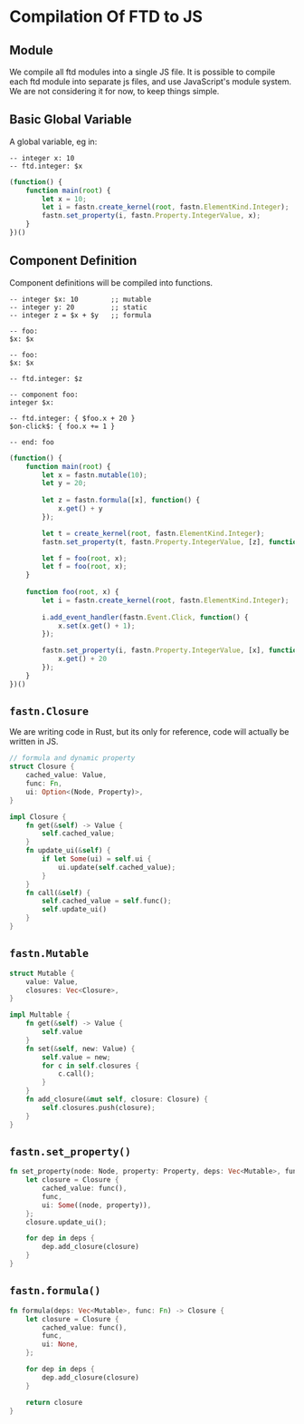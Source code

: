# Compilation Of FTD to JS

## Module

We compile all ftd modules into a single JS file. It is possible to compile each ftd module into separate js files, and
use JavaScript's module system. We are not considering it for now, to keep things simple.

## Basic Global Variable

A global variable, eg in:

```ftd
-- integer x: 10
-- ftd.integer: $x 
```

```js
(function() {
    function main(root) {
        let x = 10;
        let i = fastn.create_kernel(root, fastn.ElementKind.Integer);
        fastn.set_property(i, fastn.Property.IntegerValue, x);
    }
})()
```

## Component Definition

Component definitions will be compiled into functions.


```ftd
-- integer $x: 10        ;; mutable
-- integer y: 20         ;; static
-- integer z = $x + $y   ;; formula 

-- foo: 
$x: $x

-- foo: 
$x: $x
 
-- ftd.integer: $z

-- component foo:
integer $x:

-- ftd.integer: { $foo.x + 20 }
$on-click$: { foo.x += 1 }

-- end: foo
```

```js
(function() {
    function main(root) {
        let x = fastn.mutable(10);
        let y = 20;
        
        let z = fastn.formula([x], function() {
            x.get() + y
        });

        let t = create_kernel(root, fastn.ElementKind.Integer);
        fastn.set_property(t, fastn.Property.IntegerValue, [z], function() { z.get() });

        let f = foo(root, x);
        let f = foo(root, x);                
    }
    
    function foo(root, x) {
        let i = fastn.create_kernel(root, fastn.ElementKind.Integer);
        
        i.add_event_handler(fastn.Event.Click, function() {
            x.set(x.get() + 1);
        });

        fastn.set_property(i, fastn.Property.IntegerValue, [x], function() {
            x.get() + 20
        });
    }
})()
```

## `fastn.Closure`

We are writing code in Rust, but its only for reference, code will actually be written in JS.

```rust
// formula and dynamic property
struct Closure {
    cached_value: Value,
    func: Fn,
    ui: Option<(Node, Property)>,
}

impl Closure {
    fn get(&self) -> Value {
        self.cached_value;
    }
    fn update_ui(&self) {
        if let Some(ui) = self.ui {
            ui.update(self.cached_value);
        }
    }
    fn call(&self) {
        self.cached_value = self.func();
        self.update_ui()
    }
}
```

## `fastn.Mutable`

```rust
struct Mutable {
    value: Value,
    closures: Vec<Closure>,
}

impl Multable {
    fn get(&self) -> Value {
        self.value
    }
    fn set(&self, new: Value) {
        self.value = new;
        for c in self.closures {
            c.call();
        }
    }
    fn add_closure(&mut self, closure: Closure) {
        self.closures.push(closure);
    }
}
```

## `fastn.set_property()`

```rust
fn set_property(node: Node, property: Property, deps: Vec<Mutable>, func: Fn) {
    let closure = Closure {
        cached_value: func(),
        func,
        ui: Some((node, property)),
    };
    closure.update_ui();

    for dep in deps {
        dep.add_closure(closure)
    }
}
```

## `fastn.formula()`

```rust
fn formula(deps: Vec<Mutable>, func: Fn) -> Closure {
    let closure = Closure {
        cached_value: func(),
        func,
        ui: None,
    };

    for dep in deps {
        dep.add_closure(closure)
    }

    return closure
}
```
